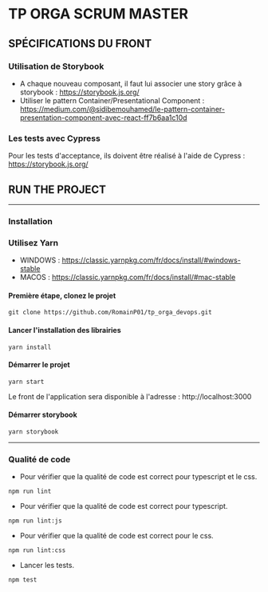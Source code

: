 # TP ORGA SCRUM MASTER

## SPÉCIFICATIONS DU FRONT

### Utilisation de Storybook
- A chaque nouveau composant, il faut lui associer une story grâce à storybook : https://storybook.js.org/
- Utiliser le pattern Container/Presentational Component : https://medium.com/@sidibemouhamed/le-pattern-container-presentation-component-avec-react-ff7b6aa1c10d

### Les tests avec Cypress
Pour les tests d'acceptance, ils doivent être réalisé à l'aide de Cypress : https://storybook.js.org/

## RUN THE PROJECT
---
### Installation

### Utilisez Yarn
- WINDOWS : https://classic.yarnpkg.com/fr/docs/install/#windows-stable
- MACOS : https://classic.yarnpkg.com/fr/docs/install/#mac-stable

#### Première étape, clonez le projet
```
git clone https://github.com/RomainP01/tp_orga_devops.git
```

#### Lancer l'installation des librairies
```
yarn install
```

#### Démarrer le projet
```
yarn start
```

Le front de l'application sera disponible à l'adresse : http://localhost:3000

#### Démarrer storybook
```
yarn storybook
```
---

### Qualité de code

- Pour vérifier que la qualité de code est correct pour typescript et le css.
```
npm run lint
```

- Pour vérifier que la qualité de code est correct pour typescript.
```
npm run lint:js
```

- Pour vérifier que la qualité de code est correct pour le css.
```
npm run lint:css
```

- Lancer les tests.
```
npm test
```



